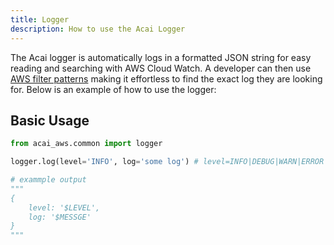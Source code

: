 ```yaml
---
title: Logger
description: How to use the Acai Logger
---
```


The Acai logger is automatically logs in a formatted JSON string for easy reading and searching with AWS Cloud Watch. 
A developer can then use 
[AWS filter patterns](https://docs.aws.amazon.com/AmazonCloudWatch/latest/logs/FilterAndPatternSyntax.html) making it 
effortless to find the exact log they are looking for. Below is an example of how to use the logger:


## Basic Usage

```python
from acai_aws.common import logger

logger.log(level='INFO', log='some log') # level=INFO|DEBUG|WARN|ERROR

# exammple output
"""
{
	level: '$LEVEL', 
    log: '$MESSGE'
}
"""
```
